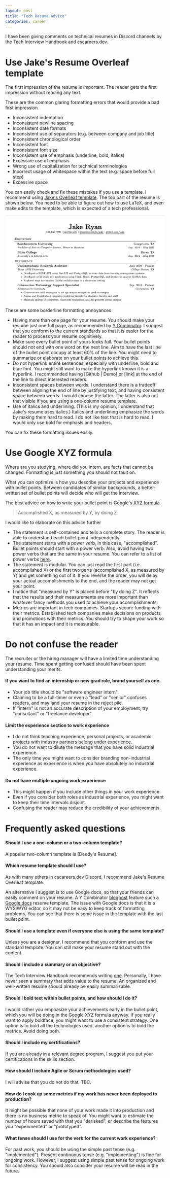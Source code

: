 ```yaml
---
layout: post
title: "Tech Resume Advice"
categories: career
---
```


I have been giving comments on technical resumes in Discord channels by the Tech Interview Handbook and cscareers.dev.


# Use Jake's Resume Overleaf template

The first impression of the resume is important. The reader gets the first impression without reading any text.

These are the common glaring formatting errors that would provide a bad first impression

- Inconsistent indentation
- Inconsistent newline spacing
- Inconsistent date formats
- Inconsistent use of separators (e.g. between company and job title)
- Inconsistent chronological order
- Inconsistent font
- Inconsistent font size
- Inconsistent use of emphasis (underline, bold, italics)
- Excessive use of emphasis
- Wrong use of capitalization for technical terminologies
- Incorrect usage of whitespace within the text (e.g. space before full stop)
- Excessive space

You can easily check and fix these mistakes if you use a template.
I recommend using [Jake's Overleaf template](https://www.overleaf.com/latex/templates/jakes-resume/syzfjbzwjncs).
The top part of the resume is shown below.
You need to be able to figure out how to use LaTeX, and even make edits to the template, which is expected of a tech professional.

![jake_resume_top](/assets/jake_resume_top.png)


These are some borderline formatting annoyances

- Having more than one page for your resume. You should make your resume just one full page, as recommended by [Y Combinator](https://www.ycombinator.com/library/FB-writing-a-great-resume). I suggest that you conform to the current standards so that it is easier for the reader to process your resume cognitively.
- Make sure every bullet point of yours looks full. Your bullet points should not end with one word on the next line. Aim to have the last line of the bullet point occupy at least 60% of the line. You might need to summarize or elaborate on your bullet points to achieve this.
- Do not hyperlink entire sentences, especially with underline, bold and blue font. You might still want to make the hyperlink known it is a hyperlink. I recommended having [Github \| Demo] or [link] at the end of the line to direct interested readers.
- Inconsistent spaces between words. I understand there is a tradeoff between aligning the end of line by justifying text, and having consistent space between words. I would choose the latter. The latter is also not that visible if you are using a one-column resume template.
- Use of italics and underlining. (This is my opinion, I understand that Jake's resume uses italics.) Italics and underlining emphasize the words by making them hard to read. I do not like text that is hard to read. I would only use bold for emphasis and headers.

You can fix these formatting issues easily.


# Use Google XYZ formula

Where are you studying, where did you intern, are facts that cannot be changed. Formatting is just something you should not fault on.

What you can optimize is how you describe your projects and experience with bullet points.
Between candidates of similar backgrounds, a better-written set of bullet points will decide who will get the interview.

The best advice on how to write your bullet point is Google's [XYZ formula](https://youtu.be/S_Macvy5CQE?t=83).

> Accomplished X, as measured by Y, by doing Z

I would like to elaborate on this advice further

- The statement is self-contained and tells a complete story. The reader is able to understand each bullet point independently.
- The statement starts with a power verb, in this case, "accomplished". Bullet points should start with a power verb. Also, avoid having two power verbs that are the same in your resume. You can refer to a list of power verbs [here](https://www.faangtechleads.com/resume/general-guidelines).
- The statement is modular. You can just read the first part (i.e. accomplished X) or the first two parts (accomplished X, as measured by Y) and get something out of it. If you reverse the order, you will delay your actual accomplishments to the end, and the reader may not get your point.
- I notice that "measured by Y" is placed before "by doing Z". It reflects that the results and their measurements are more important than whatever fancy methods you used to achieve your accomplishments.
- Metrics are important in tech companies. Startups secure funding with their metrics. Established tech companies make decisions on products and promotions with their metrics. You should try to shape your work so that it has an impact and it is measurable.


# Do not confuse the reader

The recruiter or the hiring manager will have a limited time understanding your resume.
Time spent getting confused should have been spent understanding your merits.



#### If you want to find an internship or new grad role, brand yourself as one.

- Your job title should be "software engineer intern".
- Claiming to be a full-timer or even a "lead" or "senior" confuses readers, and may land your resume in the reject pile.
- If "intern" is not an accurate description of your employment, try "consultant" or "freelance developer".



#### Limit the experience section to work experience

- I do not think teaching experience, personal projects, or academic projects with industry partners belong under experience.
- You do not want to dilute the message that you have solid industrial experience.
- The only time you might want to consider branding non-industrial experience as experience is when you have absolutely no industrial experience.



#### Do not have multiple ongoing work experience

- This might happen if you include other things in your work experience.
- Even if you consider both roles as industrial experience, you might want to keep their time intervals disjoint.
- Confusing the reader may reduce the credibility of your achievements.



# Frequently asked questions


#### Should I use a one-column or a two-column template?

A popular two-column template is [Deedy's Resume].



#### Which resume template should I use?

As with many others in cscareers.dev Discord, I recommend Jake's Resume Overleaf template.

An alternative I suggest is to use Google docs, so that your friends can easily comment on your resume.
A Y Combinator [blogpost](https://www.ycombinator.com/library/FB-writing-a-great-resume) feature such a [Google docs](https://docs.google.com/document/d/1WliF2pvgQBCR3h96L3eExQjrlfX4OkXe01f-2XQ8vEE/edit) resume template.
The issue with Google docs is that it is a WYSIWYG editor, so it may not be easy to keep track of formatting problems. You can see that there is some issue in the template with the last bullet point.



#### Should I use a template even if everyone else is using the same template?

Unless you are a designer, I recommend that you conform and use the standard template.
You can still make your resume stand out with the content.



#### Should I include a summary or an objective?

The Tech Interview Handbook recommends writing [one](https://www.techinterviewhandbook.org/resume/#write-a-headline-for-your-resume-summary).
Personally, I have never seen a summary that adds value to the resume.
An organized and well-written resume should already be easily summarizable.



#### Should I bold text within bullet points, and how should I do it?

I would rather you emphasize your achievements early in the bullet point, which you will be doing in the Google XYZ formula anyway.
If you really want to apply boldface, you might want to use a consistent strategy.
One option is to bold all the technologies used, another option is to bold the metrics. Avoid doing both.



#### Should I include my certifications?

If you are already in a relevant degree program, I suggest you put your certifications in the skills section.



#### How should I include Agile or Scrum methodologies used?

I will advise that you do not do that.
TBC.



#### How do I cook up some metrics if my work has never been deployed to production?

It might be possible that none of your work made it into production and there is no business metric to speak of.
You might want to estimate the number of hours saved with that you "derisked", or describe the features you "experimented" or "prototyped".



#### What tense should I use for the verb for the current work experience?

For past work, you should be using the simple past tense (e.g. "implemented").
Present continuous tense (e.g. "implementing") is fine for ongoing work.
However, I suggest using simple past tense for ongoing work for consistency. You should also consider your resume will be read in the future.

